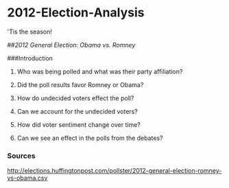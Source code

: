 # 2012-Election-Analysis
'Tis the season!

##*2012 General Election: Obama vs. Romney*

###Introduction


1. Who was being polled and what was their party affiliation?

2. Did the poll results favor Romney or Obama?

3. How do undecided voters effect the poll?

4. Can we account for the undecided voters?

5. How did voter sentiment change over time?

6. Can we see an effect in the polls from the debates?


### Sources
http://elections.huffingtonpost.com/pollster/2012-general-election-romney-vs-obama.csv

